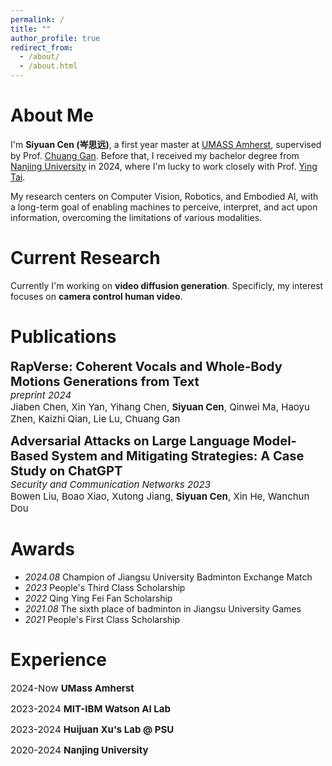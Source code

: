 ```yaml
---
permalink: /
title: ""
author_profile: true
redirect_from: 
  - /about/
  - /about.html
---
```


About Me
====
I'm **Siyuan Cen (岑思远)**, a first year master at [UMASS Amherst](https://www.umass.edu/), supervised by Prof. [Chuang Gan](https://people.csail.mit.edu/ganchuang/). Before that, I received my bachelor degree from [Nanjing University]() in 2024, where I'm lucky to work closely with Prof. [Ying Tai](https://tyshiwo.github.io/).

My research centers on Computer Vision, Robotics, and Embodied AI, with a long-term goal of enabling machines to perceive, interpret, and act upon information, overcoming the limitations of various modalities.

Current Research
====
Currently I'm working on **video diffusion generation**. Specificly, my interest focuses on **camera control human video**. 

Publications
====
**<span style="font-size: 20px;">RapVerse: Coherent Vocals and Whole-Body Motions Generations from Text</span>**<br>
<span style="font-size: 15px;">*preprint 2024*<br>
Jiaben Chen, Xin Yan, Yihang Chen, **Siyuan Cen**, Qinwei Ma, Haoyu Zhen, Kaizhi Qian, Lie Lu, Chuang Gan</span>

**<span style="font-size: 20px;">Adversarial Attacks on Large Language Model-Based System and Mitigating Strategies: A Case Study on ChatGPT</span>**<br>
<span style="font-size: 15px;">*Security and Communication Networks 2023*<br>
Bowen Liu, Boao Xiao, Xutong Jiang, **Siyuan Cen**, Xin He, Wanchun Dou</span>

Awards
====
<ul>
  <li><i>2024.08</i> Champion of Jiangsu University Badminton Exchange Match</li>
  <li><i>2023</i> People's Third Class Scholarship</li>
  <li><i>2022</i> Qing Ying Fei Fan Scholarship</li>
  <li><i>2021.08</i> The sixth place of badminton in Jiangsu University Games</li>
  <li><i>2021</i> People's First Class Scholarship</li>
</ul>

Experience
====
<span style="font-size: 15px;">2024-Now **UMass Amherst**</span>

<span style="font-size: 15px;">2023-2024 **MIT-IBM Watson AI Lab**</span>

<span style="font-size: 15px;">2023-2024 **Huijuan Xu's Lab @ PSU**</span>

<span style="font-size: 15px;">2020-2024 **Nanjing University**</span>
